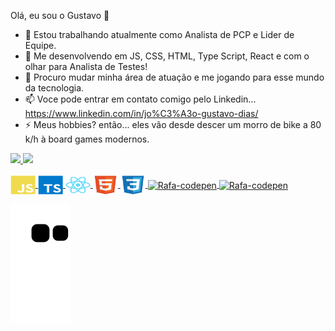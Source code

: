 Olá, eu sou o Gustavo 👋


- 🔭 Estou trabalhando atualmente como Analista de PCP e Lider de Equipe.
- 🌱 Me desenvolvendo em JS, CSS, HTML, Type Script, React e com o olhar para Analista de Testes! 
- 🤔 Procuro mudar minha área de atuação e me jogando para esse mundo da tecnologia.
- 📫 Voce pode entrar em contato comigo pelo Linkedin... https://www.linkedin.com/in/jo%C3%A3o-gustavo-dias/
- ⚡ Meus hobbies? então... eles vão desde descer um morro de bike a 80 k/h à board games modernos.

<div align="left">
  <a href="https://github.com/Gus-Diass">
  <img height="140em" src="https://github-readme-stats.vercel.app/api?username=Gus-Diass&show_icons=true&theme=dracula&include_all_commits=true&count_private=true"/>
  <img height="140em" src="https://github-readme-stats.vercel.app/api/top-langs/?username=Gus-Diass&layout=compact&langs_count=7&theme=dracula"/>
</div>
  
<div style="display: inline_block" align="left"><br>
  <img align="center" alt="Rafa-Js" height="30" width="40" src="https://raw.githubusercontent.com/devicons/devicon/master/icons/javascript/javascript-plain.svg">
  <img align="center" alt="Rafa-Ts" height="30" width="40" src="https://raw.githubusercontent.com/devicons/devicon/master/icons/typescript/typescript-plain.svg">
  <img align="center" alt="Rafa-React" height="30" width="40" src="https://raw.githubusercontent.com/devicons/devicon/master/icons/react/react-original.svg">
  <img align="center" alt="Rafa-HTML" height="30" width="40" src="https://raw.githubusercontent.com/devicons/devicon/master/icons/html5/html5-original.svg">
  <img align="center" alt="Rafa-CSS" height="30" width="40" src="https://raw.githubusercontent.com/devicons/devicon/master/icons/css3/css3-original.svg">
  <img align="center" alt="Rafa-codepen" height="30" width="40" src="https://cdn.jsdelivr.net/gh/devicons/devicon/icons/codepen/codepen-plain.svg" />
  <img align="center" alt="Rafa-codepen" height="30" width="40" src="https://cdn.jsdelivr.net/gh/devicons/devicon/icons/figma/figma-original.svg" />
</div>
  

  ![Snake animation](https://github.com/rafaballerini/rafaballerini/blob/output/github-contribution-grid-snake.svg)
